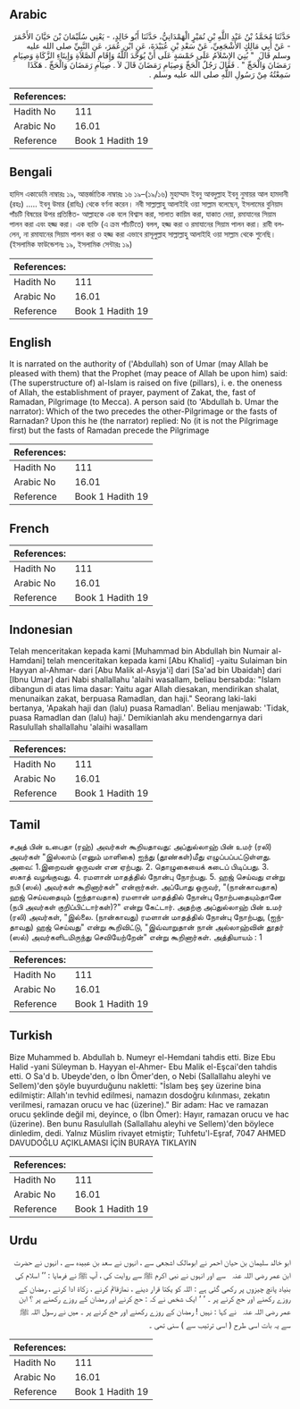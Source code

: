 ## Arabic


<div dir="rtl" lang="ar" style={{fontSize:'larger',backgroundColor:'#f8f9fa',padding:20}}>
حَدَّثَنَا مُحَمَّدُ بْنُ عَبْدِ اللَّهِ بْنِ نُمَيْرٍ الْهَمْدَانِيُّ، حَدَّثَنَا أَبُو خَالِدٍ، - يَعْنِي سُلَيْمَانَ بْنَ حَيَّانَ الأَحْمَرَ - عَنْ أَبِي مَالِكٍ الأَشْجَعِيِّ، عَنْ سَعْدِ بْنِ عُبَيْدَةَ، عَنِ ابْنِ عُمَرَ، عَنِ النَّبِيِّ صلى الله عليه وسلم قَالَ ‏ "‏ بُنِيَ الإِسْلاَمُ عَلَى خَمْسَةٍ عَلَى أَنْ يُوَحَّدَ اللَّهُ وَإِقَامِ الصَّلاَةِ وَإِيتَاءِ الزَّكَاةِ وَصِيَامِ رَمَضَانَ وَالْحَجِّ ‏"‏ ‏.‏ فَقَالَ رَجُلٌ الْحَجِّ وَصِيَامِ رَمَضَانَ قَالَ لاَ ‏.‏ صِيَامِ رَمَضَانَ وَالْحَجِّ ‏.‏ هَكَذَا سَمِعْتُهُ مِنْ رَسُولِ اللَّهِ صلى الله عليه وسلم ‏.‏
</div>
<div style={{backgroundColor:'#f8f9fa',padding:20, marginBottom: 10}}><table> <thead> <tr> <th>References:</th> <th></th> </tr> </thead> <tbody><tr><td>Hadith No</td><td>111</td></tr><tr><td>Arabic No</td><td>16.01</td></tr><tr><td>Reference</td><td>Book 1 Hadith 19</td></tr></tbody></table></div>

## Bengali


<div dir="ltr" lang="bn" style={{fontSize:'larger',backgroundColor:'#f8f9fa',padding:20}}>
হাদিস একাডেমি নাম্বারঃ ১৯, আন্তর্জাতিক নাম্বারঃ ১৬ ১৯–(১৯/১৬) মুহাম্মাদ ইবনু আবদুল্লাহ ইবনু নুমায়র আল হামদানী (রহঃ) ..... ইবনু উমার (রাযিঃ) থেকে বর্ণনা করেন। নবী সাল্লাল্লাহু আলাইহি ওয়া সাল্লাম বলেছেন, ইসলামের বুনিয়াদ পাঁচটি বিষয়ের উপর প্রতিষ্ঠিত- আল্লাহকে এক বলে বিশ্বাস করা, সালাত কায়িম করা, যাকাত দেয়া, রমাযানের সিয়াম পালন করা এবং হজ্জ করা। এক ব্যক্তি (এ ক্রম পাঁচটিতে) বলল, হজ্জ করা ও রমাযানের সিয়াম পালন করা। রাবী বললেন, না রমাযানের সিয়াম পালন করা ও হজ্জ করা এভাবে রাসূলুল্লাহ সাল্লাল্লাহু আলাইহি ওয়া সাল্লাম থেকে শুনেছি। (ইসলামিক ফাউন্ডেশনঃ ১৯, ইসলামিক সেন্টারঃ ১৯)
</div>
<div style={{backgroundColor:'#f8f9fa',padding:20, marginBottom: 10}}><table> <thead> <tr> <th>References:</th> <th></th> </tr> </thead> <tbody><tr><td>Hadith No</td><td>111</td></tr><tr><td>Arabic No</td><td>16.01</td></tr><tr><td>Reference</td><td>Book 1 Hadith 19</td></tr></tbody></table></div>

## English


<div dir="ltr" lang="en" style={{fontSize:'larger',backgroundColor:'#f8f9fa',padding:20}}>
It is narrated on the authority of ('Abdullah) son of Umar (may Allah be pleased with them) that the Prophet (may peace of Allah be upon him) said:(The superstructure of) al-Islam is raised on five (pillars), i. e. the oneness of Allah, the establishment of prayer, payment of Zakat, the, fast of Ramadan, Pilgrimage (to Mecca). A person said (to 'Abdullah b. Umar the narrator): Which of the two precedes the other-Pilgrimage or the fasts of Rarnadan? Upon this he (the narrator) replied: No (it is not the Pilgrimage first) but the fasts of Ramadan precede the Pilgrimage
</div>
<div style={{backgroundColor:'#f8f9fa',padding:20, marginBottom: 10}}><table> <thead> <tr> <th>References:</th> <th></th> </tr> </thead> <tbody><tr><td>Hadith No</td><td>111</td></tr><tr><td>Arabic No</td><td>16.01</td></tr><tr><td>Reference</td><td>Book 1 Hadith 19</td></tr></tbody></table></div>

## French


<div dir="ltr" lang="fr" style={{fontSize:'larger',backgroundColor:'#f8f9fa',padding:20}}>

</div>
<div style={{backgroundColor:'#f8f9fa',padding:20, marginBottom: 10}}><table> <thead> <tr> <th>References:</th> <th></th> </tr> </thead> <tbody><tr><td>Hadith No</td><td>111</td></tr><tr><td>Arabic No</td><td>16.01</td></tr><tr><td>Reference</td><td>Book 1 Hadith 19</td></tr></tbody></table></div>

## Indonesian


<div dir="ltr" lang="id" style={{fontSize:'larger',backgroundColor:'#f8f9fa',padding:20}}>
Telah menceritakan kepada kami [Muhammad bin Abdullah bin Numair al-Hamdani] telah menceritakan kepada kami [Abu Khalid] -yaitu Sulaiman bin Hayyan al-Ahmar- dari [Abu Malik al-Asyja'i] dari [Sa'ad bin Ubaidah] dari [Ibnu Umar] dari Nabi shallallahu 'alaihi wasallam, beliau bersabda: "Islam dibangun di atas lima dasar: Yaitu agar Allah diesakan, mendirikan shalat, menunaikan zakat, berpuasa Ramadlan, dan haji." Seorang laki-laki bertanya, 'Apakah haji dan (lalu) puasa Ramadlan'. Beliau menjawab: 'Tidak, puasa Ramadlan dan (lalu) haji.' Demikianlah aku mendengarnya dari Rasulullah shallallahu 'alaihi wasallam
</div>
<div style={{backgroundColor:'#f8f9fa',padding:20, marginBottom: 10}}><table> <thead> <tr> <th>References:</th> <th></th> </tr> </thead> <tbody><tr><td>Hadith No</td><td>111</td></tr><tr><td>Arabic No</td><td>16.01</td></tr><tr><td>Reference</td><td>Book 1 Hadith 19</td></tr></tbody></table></div>

## Tamil


<div dir="ltr" lang="ta" style={{fontSize:'larger',backgroundColor:'#f8f9fa',padding:20}}>
சஅத் பின் உபைதா (ரஹ்) அவர்கள் கூறியதாவது: அப்துல்லாஹ் பின் உமர் (ரலி) அவர்கள் "இஸ்லாம் (எனும் மாளிகை) ஐந்து (தூண்கள்)மீது எழுப்பப்பட்டுள்ளது. அவை: 1.இறைவன் ஒருவன் என ஏற்பது. 2. தொழுகையைக் கடைப் பிடிப்பது. 3. ஸகாத் வழங்குவது. 4. ரமளான் மாதத்தில் நோன்பு நோற்பது. 5. ஹஜ் செய்வது என்று நபி (ஸல்) அவர்கள் கூறினார்கள்" என்றார்கள். அப்போது ஒருவர், "(நான்காவதாக) ஹஜ் செய்வதையும் (ஐந்தாவதாக) ரமளான் மாதத்தில் நோன்பு நோற்பதையும்தானே (நபி அவர்கள் குறிப்பிட்டார்கள்)?" என்று கேட்டார். அதற்கு அப்துல்லாஹ் பின் உமர் (ரலி) அவர்கள், "இல்லை. (நான்காவது) ரமளான் மாதத்தில் நோன்பு நோற்பது, (ஐந்தாவது) ஹஜ் செய்வது" என்று கூறிவிட்டு, "இவ்வாறுதான் நான் அல்லாஹ்வின் தூதர் (ஸல்) அவர்களிடமிருந்து செவியேற்றேன்" என்று கூறினார்கள். அத்தியாயம் : 1
</div>
<div style={{backgroundColor:'#f8f9fa',padding:20, marginBottom: 10}}><table> <thead> <tr> <th>References:</th> <th></th> </tr> </thead> <tbody><tr><td>Hadith No</td><td>111</td></tr><tr><td>Arabic No</td><td>16.01</td></tr><tr><td>Reference</td><td>Book 1 Hadith 19</td></tr></tbody></table></div>

## Turkish


<div dir="ltr" lang="tr" style={{fontSize:'larger',backgroundColor:'#f8f9fa',padding:20}}>
Bize Muhammed b. Abdullah b. Numeyr el-Hemdani tahdis etti. Bize Ebu Halid -yani Süleyman b. Hayyan el-Ahmer- Ebu Malik el-Eşcai'den tahdis etti. O Sa'd b. Ubeyde'den, o İbn Ömer'den, o Nebi (Sallallahu aleyhi ve Sellem)'den şöyle buyurduğunu nakletti: "İslam beş şey üzerine bina edilmiştir: Allah'ın tevhid edilmesi, namazın dosdoğru kılınması, zekatın verilmesi, ramazan orucu ve hac (üzerine)." Bir adam: Hac ve ramazan orucu şeklinde değil mi, deyince, o (İbn Ömer): Hayır, ramazan orucu ve hac (üzerine). Ben bunu Rasulullah (Sallallahu aleyhi ve Sellem)'den böylece dinledim, dedi. Yalnız Müslim rivayet etmiştir; Tuhfetu'l-Eşraf, 7047 AHMED DAVUDOĞLU AÇIKLAMASI İÇİN BURAYA TIKLAYIN
</div>
<div style={{backgroundColor:'#f8f9fa',padding:20, marginBottom: 10}}><table> <thead> <tr> <th>References:</th> <th></th> </tr> </thead> <tbody><tr><td>Hadith No</td><td>111</td></tr><tr><td>Arabic No</td><td>16.01</td></tr><tr><td>Reference</td><td>Book 1 Hadith 19</td></tr></tbody></table></div>

## Urdu


<div dir="rtl" lang="ur" style={{fontSize:'larger',backgroundColor:'#f8f9fa',padding:20}}>
ابو خالد سلیمان بن حیان احمر نے ابومالک اشجعی سے ، انہوں نے سعد بن عبیدہ سے ، انہوں نے حضرت ابن عمر ‌رضی ‌اللہ ‌عنہ ‌ ‌ سے اور انہوں نے نبی اکرم ﷺ سے روایت کی ، آپ ﷺ نے فرمایا : ’’ اسلام کی بنیاد پانچ چیزوں پر رکھی گئی ہے : اللہ کو یکتا قرار دینے ، نمازقائم کرنے ، زکاۃ ادا کرنے ، رمضان کے روزے رکھنے اور حج کرنے پر ۔ ‘ ‘ ایک شخص نے کہ : حج کرنے اور رمضان کے روزے رکھنے پر ؟ ابن عمر ‌رضی ‌اللہ ‌عنہ ‌ ‌ نے کہا : نہیں ! رمضان کے روزے رکھنے اور حج کرنے پر ۔ میں نے رسول اللہ ﷺ سے یہ بات اسی طرح ( اسی ترتیب سے ) سنی تھی ۔
</div>
<div style={{backgroundColor:'#f8f9fa',padding:20, marginBottom: 10}}><table> <thead> <tr> <th>References:</th> <th></th> </tr> </thead> <tbody><tr><td>Hadith No</td><td>111</td></tr><tr><td>Arabic No</td><td>16.01</td></tr><tr><td>Reference</td><td>Book 1 Hadith 19</td></tr></tbody></table></div>